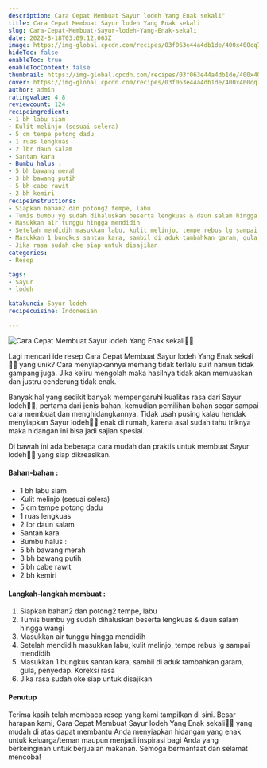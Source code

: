 ```yaml
---
description: Cara Cepat Membuat Sayur lodeh Yang Enak sekali"
title: Cara Cepat Membuat Sayur lodeh Yang Enak sekali
slug: Cara-Cepat-Membuat-Sayur-lodeh-Yang-Enak-sekali
date: 2022-8-18T03:09:12.063Z
image: https://img-global.cpcdn.com/recipes/03f063e44a4db1de/400x400cq70/photo.jpg
hideToc: false
enableToc: true
enableTocContent: false
thumbnail: https://img-global.cpcdn.com/recipes/03f063e44a4db1de/400x400cq70/photo.jpg
cover: https://img-global.cpcdn.com/recipes/03f063e44a4db1de/400x400cq70/photo.jpg
author: admin
ratingvalue: 4.8
reviewcount: 124
recipeingredient:
- 1 bh labu siam
- Kulit melinjo (sesuai selera)
- 5 cm tempe potong dadu
- 1 ruas lengkuas
- 2 lbr daun salam
- Santan kara
- Bumbu halus :
- 5 bh bawang merah
- 3 bh bawang putih
- 5 bh cabe rawit
- 2 bh kemiri
recipeinstructions:
- Siapkan bahan2 dan potong2 tempe, labu
- Tumis bumbu yg sudah dihaluskan beserta lengkuas & daun salam hingga wangi
- Masukkan air tunggu hingga mendidih
- Setelah mendidih masukkan labu, kulit melinjo, tempe rebus lg sampai mendidih
- Masukkan 1 bungkus santan kara, sambil di aduk tambahkan garam, gula, penyedap. Koreksi rasa
- Jika rasa sudah oke siap untuk disajikan
categories:
- Resep

tags:
- Sayur
- lodeh

katakunci: Sayur lodeh
recipecuisine: Indonesian

---
```


![Cara Cepat Membuat Sayur lodeh Yang Enak sekali👩‍🍳](https://img-global.cpcdn.com/recipes/03f063e44a4db1de/400x400cq70/photo.jpg)

Lagi mencari ide resep Cara Cepat Membuat Sayur lodeh Yang Enak sekali👩‍🍳 yang unik? Cara menyiapkannya memang tidak terlalu sulit namun tidak gampang juga. Jika keliru mengolah maka hasilnya tidak akan memuaskan dan justru cenderung tidak enak.

Banyak hal yang sedikit banyak mempengaruhi kualitas rasa dari Sayur lodeh👩‍🍳, pertama dari jenis bahan, kemudian pemilihan bahan segar sampai cara membuat dan menghidangkannya. Tidak usah pusing kalau hendak menyiapkan Sayur lodeh👩‍🍳 enak di rumah, karena asal sudah tahu triknya maka hidangan ini bisa jadi sajian spesial.

Di bawah ini ada beberapa cara mudah dan praktis untuk membuat Sayur lodeh👩‍🍳 yang siap dikreasikan.

<!--inarticleads1-->

#### Bahan-bahan :

- 1 bh labu siam
- Kulit melinjo (sesuai selera)
- 5 cm tempe potong dadu
- 1 ruas lengkuas
- 2 lbr daun salam
- Santan kara
- Bumbu halus :
- 5 bh bawang merah
- 3 bh bawang putih
- 5 bh cabe rawit
- 2 bh kemiri

<!--inarticleads2-->

#### Langkah-langkah membuat :

1. Siapkan bahan2 dan potong2 tempe, labu
1. Tumis bumbu yg sudah dihaluskan beserta lengkuas & daun salam hingga wangi
1. Masukkan air tunggu hingga mendidih
1. Setelah mendidih masukkan labu, kulit melinjo, tempe rebus lg sampai mendidih
1. Masukkan 1 bungkus santan kara, sambil di aduk tambahkan garam, gula, penyedap. Koreksi rasa
1. Jika rasa sudah oke siap untuk disajikan

#### Penutup

Terima kasih telah membaca resep yang kami tampilkan di sini. Besar harapan kami, Cara Cepat Membuat Sayur lodeh Yang Enak sekali👩‍🍳 yang mudah di atas dapat membantu Anda menyiapkan hidangan yang enak untuk keluarga/teman maupun menjadi inspirasi bagi Anda yang berkeinginan untuk berjualan makanan. Semoga bermanfaat dan selamat mencoba!